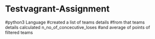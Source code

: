 # Testvagrant-Assignment
#python3 Language
#created a list of teams details 
#from that teams details calculated n_no_of_concecutive_loses 
#and average of points of filtered teams
